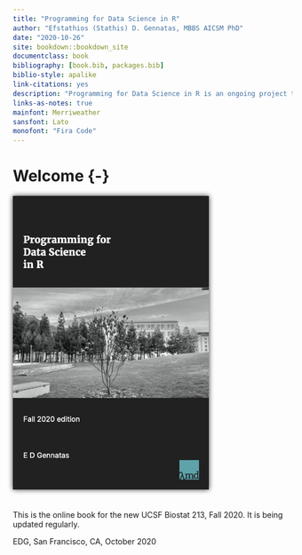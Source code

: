 ```yaml
--- 
title: "Programming for Data Science in R"
author: "Efstathios (Stathis) D. Gennatas, MBBS AICSM PhD"
date: "2020-10-26"
site: bookdown::bookdown_site
documentclass: book
bibliography: [book.bib, packages.bib]
biblio-style: apalike
link-citations: yes
description: "Programming for Data Science in R is an ongoing project to develop an online resource for (Bio)statisticians / Epidemiologists / (Health) Data Scientists"
links-as-notes: true
mainfont: Merriweather
sansfont: Lato
monofont: "Fira Code"
---
```




# Welcome {-}
<div style="filter: drop-shadow(0 0 .3rem #333);">
<img src="./PDSR_cover.jpg" alt="ProgDatSciR" style="width:70%"/>
</div>
<br/><br/>
This is the online book for the new UCSF Biostat 213, Fall 2020.  
It is being updated regularly.  

EDG, San Francisco, CA, October 2020
